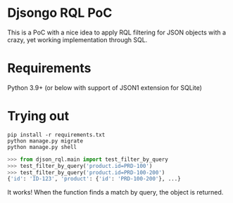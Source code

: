 Djsongo RQL PoC
==========

This is a PoC with a nice idea to apply RQL filtering for JSON objects
with a crazy, yet working implementation through SQL.

Requirements
==========

Python 3.9+ (or below with support of JSON1 extension for SQLite)


Trying out
==========

```commandline
pip install -r requirements.txt
python manage.py migrate
python manage.py shell
```
```python
>>> from djson_rql.main import test_filter_by_query
>>> test_filter_by_query('product.id=PRD-100')
>>> test_filter_by_query('product.id=PRD-100-200')
{'id': 'ID-123', 'product': {'id': 'PRD-100-200'}, ...}
```

It works! When the function finds a match by query, the object is returned.

